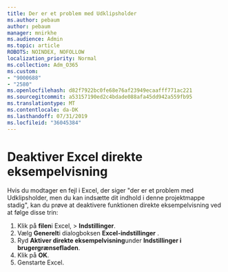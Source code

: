 ```yaml
---
title: Der er et problem med Udklipsholder
ms.author: pebaum
author: pebaum
manager: mnirkhe
ms.audience: Admin
ms.topic: article
ROBOTS: NOINDEX, NOFOLLOW
localization_priority: Normal
ms.collection: Adm_O365
ms.custom:
- "9000688"
- "2580"
ms.openlocfilehash: d82f7922bc0fe68e76af23949ecaafff771ac221
ms.sourcegitcommit: a53157190ed2c4bdade088afa45dd942a559fb95
ms.translationtype: MT
ms.contentlocale: da-DK
ms.lasthandoff: 07/31/2019
ms.locfileid: "36045384"
---
```

# <a name="disable-excel-live-preview"></a>Deaktiver Excel direkte eksempelvisning

Hvis du modtager en fejl i Excel, der siger "der er et problem med Udklipsholder, men du kan indsætte dit indhold i denne projektmappe stadig", kan du prøve at deaktivere funktionen direkte eksempelvisning ved at følge disse trin:

1. Klik på **filen**i Excel, > **Indstillinger**.
3. Vælg **Generelt**i dialogboksen **Excel-indstillinger** .
4. Ryd **Aktiver direkte eksempelvisning**under **Indstillinger i brugergrænsefladen**.
5. Klik på **OK**.
6. Genstarte Excel.
